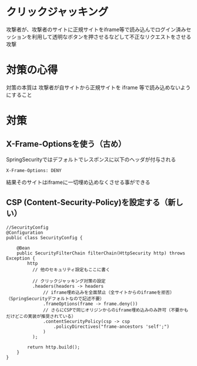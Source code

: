 # クリックジャッキング
攻撃者が、攻撃者のサイトに正規サイトをiframe等で読み込んでログイン済みセッションを利用して透明なボタンを押させるなどして不正なリクエストをさせる攻撃

# 対策の心得
対策の本質は 攻撃者が自サイトから正規サイトを iframe 等で読み込めないようにすること

# 対策
## X-Frame-Optionsを使う（古め）
SpringSecurityではデフォルトでレスポンスに以下のヘッダが付与される
```
X-Frame-Options: DENY
```
結果そのサイトはiframeに一切埋め込めなくさせる事ができる

## CSP (Content-Security-Policy)を設定する（新しい）
```
//SecurityConfig
@Configuration
public class SecurityConfig {

    @Bean
    public SecurityFilterChain filterChain(HttpSecurity http) throws Exception {
        http
          // 他のセキュリティ設定もここに書く

          // クリックジャッキング対策の設定
          .headers(headers -> headers
              // iframe埋め込みを全面禁止（全サイトからのiframeを拒否）（SpringSecurityデフォルトなので記述不要）
              .frameOptions(frame -> frame.deny())
              // さらにCSPで同じオリジンからのiframe埋め込みのみ許可（不要かもだけどこの実装が推奨されている）
              .contentSecurityPolicy(csp -> csp
                  .policyDirectives("frame-ancestors 'self';")
              )
          );

        return http.build();
    }
}
```





